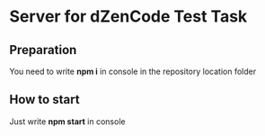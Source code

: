 # Server for dZenCode Test Task

## Preparation

You need to write **npm i** in console in the repository location folder

## How to start

Just write **npm start** in console
